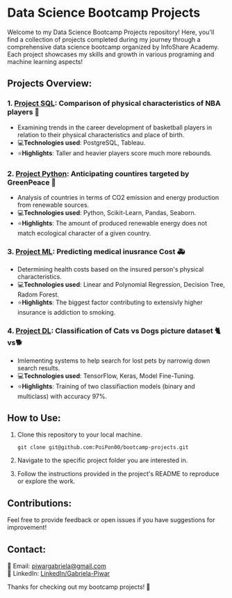 # Data Science Bootcamp Projects

Welcome to my Data Science Bootcamp Projects repository! Here, you'll find a collection of projects completed during my journey through a comprehensive data science bootcamp organized by InfoShare Academy. Each project showcases my skills and growth in various programing and machine learning aspects! 

## Projects Overview:

### 1. [Project SQL](https://github.com/PoiPon00/bootcamp-projects/tree/main/Projekt%20SQL%20NBA): **Comparison of physical characteristics of NBA players** 🏀

- Examining trends in the career development of basketball players in relation to their physical characteristics and place of birth.
- 💻**Technologies used**: PostgreSQL, Tableau.
- ⭐**Highlights**: Taller and heavier players score much more rebounds. 

### 2. [Project Python](https://github.com/PoiPon00/bootcamp-projects/tree/main/Projekt%20Python%20GreenPeace): **Anticipating countires targeted by GreenPeace** 🌳

- Analysis of countries in terms of CO2 emission and energy production from renewable sources.
- 💻**Technologies used**: Python, Scikit-Learn, Pandas, Seaborn.
- ⭐**Highlights**: The amount of produced renewable energy does not match ecological character of a given country.

### 3. [Project ML](https://github.com/PoiPon00/bootcamp-projects/tree/main/Projekt%20ML%20Medical%20Insurance): **Predicting medical inusrance Cost** 🚑

- Determining health costs based on the insured person's physical characteristics.
- 💻**Technologies used**: Linear and Polynomial Regression, Decision Tree, Radom Forest.
- ⭐**Highlights**: The biggest factor contributing to extensivly higher insurance is addiction to smoking.

### 4. [Project DL](https://github.com/PoiPon00/bootcamp-projects/tree/main/Projekt%20ML%20Medical%20Insurance): **Classification of Cats vs Dogs picture dataset** 🐈vs🐕

- Imlementing systems to help search for lost pets by narrowig down search results. 
- 💻**Technologies used**: TensorFlow, Keras, Model Fine-Tuning.
- ⭐**Highlights**: Training of two classifiaction models (binary and multiclass) with accuracy 97%.

## How to Use:

1. Clone this repository to your local machine.

       git clone git@github.com:PoiPon00/bootcamp-projects.git

2. Navigate to the specific project folder you are interested in.

3. Follow the instructions provided in the project's README to reproduce or explore the work.

## Contributions:

Feel free to provide feedback or open issues if you have suggestions for improvement!

## Contact:

📧 Email: piwargabriela@gmail.com <br>
🔗 LinkedIn: [LinkedIn/Gabriela-Piwar](https://www.linkedin.com/in/gabriela-piwar)

Thanks for checking out my bootcamp projects! 🚀

